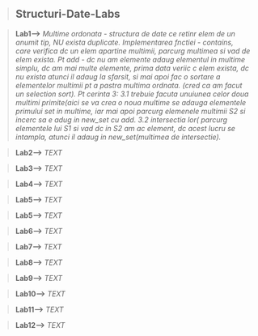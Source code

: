 > ## Structuri-Date-Labs

>  **Lab1-->** *Multime ordonata - structura de date ce retinr elem de un anumit tip, NU exista duplicate.
Implementarea fnctiei - contains, care verifica dc un elem apartine multimii, parcurg multimea si vad de elem exista. Pt add - dc nu am elemente adaug elementul in multime simplu, dc am mai multe elemente, prima data
veriic c elem exista, dc nu exista atunci il adaug la sfarsit, si mai apoi fac o sortare a elementelor multimii pt a pastra multima ordnata. (cred ca am facut un selection sort).
Pt cerinta 3: 3.1 trebuie facuta unuiunea celor doua multimi primite(aici se va crea o noua multime se adauga
elementele primului set in multime, iar mai apoi parcurg elemenele multimii S2 si incerc sa e adug in new_set
cu add.
3.2 intersectia lor( parcurg elementele lui S1 si vad dc in S2 am ac element, dc acest lucru se intampla, atunci il adaug in new_set(multimea de intersectie).*


>  **Lab2-->** *TEXT*

>  **Lab3-->** *TEXT*

>  **Lab4-->** *TEXT*

>  **Lab5-->** *TEXT*

>  **Lab5-->** *TEXT*

>  **Lab6-->** *TEXT*

>  **Lab7-->** *TEXT*

>  **Lab8-->** *TEXT*
 
>  **Lab9-->** *TEXT*

>  **Lab10-->** *TEXT*

>  **Lab11-->** *TEXT*

>  **Lab12-->** *TEXT*


